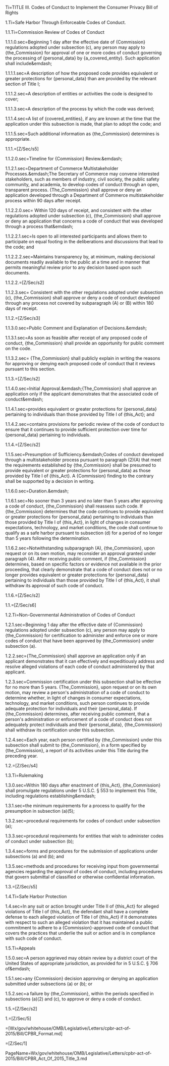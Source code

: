 Ti=TITLE III. Codes of Conduct to Implement the Consumer Privacy Bill of Rights

1.Ti=Safe Harbor Through Enforceable Codes of Conduct.

1.1.Ti=Commission Review of Codes of Conduct

1.1.1.0.sec=Beginning 1 day after the effective date of {Commission} regulations adopted under subsection (c), any person may apply to {the_Commission} for approval of one or more codes of conduct governing the processing of {personal_data} by {a_covered_entity}. Such application shall include&emdash;

1.1.1.1.sec=A description of how the proposed code provides equivalent or greater protections for {personal_data} than are provided by the relevant section of Title I;

1.1.1.2.sec=A description of entities or activities the code is designed to cover;

1.1.1.3.sec=A description of the process by which the code was derived;

1.1.1.4.sec=A list of {covered_entities}, if any are known at the time that the application under this subsection is made, that plan to adopt the code; and

1.1.1.5.sec=Such additional information as {the_Commission} determines is appropriate.

1.1.1.=[Z/Sec/s5]


1.1.2.0.sec=Timeline for {Commission} Review.&emdash;

1.1.2.1.sec=Department of Commerce Multistakeholder Processes.&emdash;The Secretary of Commerce may convene interested stakeholders, such as members of industry, civil society, the public safety community, and academia, to develop codes of conduct through an open, transparent process. {The_Commission} shall approve or deny an application developed through a Department of Commerce multistakeholder process within 90 days after receipt.

1.1.2.2.0.sec= Within 120 days of receipt, and consistent with the other regulations adopted under subsection (c), {the_Commission} shall approve or deny an application that concerns a code of conduct that was developed through a process that&emdash;

1.1.2.2.1.sec=Is open to all interested participants and allows them to participate on equal footing in the deliberations and discussions that lead to the code;
and

1.1.2.2.2.sec=Maintains transparency by, at minimum, making decisional documents readily available to the public at a time and in manner that permits meaningful review prior to any decision based upon such documents.

1.1.2.2.=[Z/Sec/s2]


1.1.2.3.sec= Consistent with the other regulations adopted under subsection (c), {the_Commission} shall approve or deny a code of conduct developed through any process not covered by subparagraph (A) or (B) within 180 days of receipt.

1.1.2.=[Z/Sec/s3]


1.1.3.0.sec=Public Comment and Explanation of Decisions.&emdash;

1.1.3.1.sec=As soon as feasible after receipt of any proposed code of conduct, {the_Commission} shall provide an opportunity for public comment on the code.

1.1.3.2.sec= {The_Commission} shall publicly explain in writing the reasons for approving or denying each proposed code of conduct that it reviews pursuant to this section.

1.1.3.=[Z/Sec/s2]

1.1.4.0.sec=Initial Approval.&emdash;{The_Commission} shall approve an application only if the applicant demonstrates that the associated code of conduct&emdash;

1.1.4.1.sec=provides equivalent or greater protections for {personal_data} pertaining to individuals than those provided by Title I of {this_Act}; and

1.1.4.2.sec=contains provisions for periodic review of the code of conduct to ensure that it continues to provide sufficient protection over time for {personal_data} pertaining to individuals.

1.1.4.=[Z/Sec/s2]

1.1.5.sec=Presumption of Sufficiency.&emdash;Codes of conduct developed through a multistakeholder process pursuant to paragraph (2)(A) that meet the requirements established by {the_Commission} shall be presumed to provide equivalent or greater protections for {personal_data} as those provided by Title I of {this_Act}. A {Commission} finding to the contrary shall be supported by a decision in writing.

1.1.6.0.sec=Duration.&emdash;

1.1.6.1.sec=No sooner than 3 years and no later than 5 years after approving a code of conduct, {the_Commission} shall reassess such code. If {the_Commission} determines that the code continues to provide equivalent or greater protections for {personal_data} pertaining to individuals than those provided by Title I of {this_Act}, in light of changes in consumer expectations, technology, and market conditions, the code shall continue to qualify as a safe harbor pursuant to subsection (d) for a period of no longer than 5 years following the determination.

1.1.6.2.sec=Notwithstanding subparagraph (A), {the_Commission}, upon request or on its own motion, may reconsider an approval granted under paragraph (4). After receiving public comment, if {the_Commission} determines, based on specific factors or evidence not available in the prior proceeding, that clearly demonstrate that a code of conduct does not or no longer provides equivalent or greater protections for {personal_data} pertaining to individuals  than those provided by Title I of {this_Act}, it shall withdraw its approval of such code of conduct.

1.1.6.=[Z/Sec/s2]

1.1.=[Z/Sec/s6]

1.2.Ti=Non-Governmental Administration of Codes of Conduct

1.2.1.sec=Beginning 1 day after the effective date of {Commission} regulations adopted under subsection (c), any person may apply to {the_Commission} for certification to administer and enforce one or more codes of conduct that have been approved by {the_Commission} under subsection (a).

1.2.2.sec={The_Commission} shall approve an application only if an applicant demonstrates that it can effectively and expeditiously address and resolve alleged violations of each code of conduct administered by that applicant.

1.2.3.sec=Commission certification under this subsection shall be effective for no more than 5 years. {The_Commission}, upon request or on its own motion, may review a person's administration of a code of conduct to determine whether, in light of changes in consumer expectations, technology, and market conditions, such person continues to provide adequate protection for individuals and their {personal_data}. If {the_Commission} determines, after receiving public comment, that a person's administration or enforcement of a code of conduct does not adequately protect individuals and their {personal_data}, {the_Commission} shall withdraw its certification under this subsection.

1.2.4.sec=Each year, each person certified by {the_Commission} under this subsection shall submit to {the_Commission}, in a form specified by {the_Commission}, a report of its activities under this Title during the preceding year.

1.2.=[Z/Sec/s4]

1.3.Ti=Rulemaking

1.3.0.sec=Within 180 days after enactment of {this_Act}, {the_Commission} shall promulgate regulations under 5 U.S.C. &sect; 553 to implement this Title, including regulations establishing&emdash;

1.3.1.sec=the minimum requirements for a process to qualify for the presumption in subsection (a)(5);

1.3.2.sec=procedural requirements for codes of conduct under subsection (a);

1.3.3.sec=procedural requirements for entities that wish to administer codes of conduct under subsection (b);

1.3.4.sec=forms and procedures for the submission of applications under subsections (a) and (b); and

1.3.5.sec=methods and procedures for receiving input from governmental agencies regarding the approval of codes of conduct, including procedures that govern submittal of classified or otherwise confidential information.

1.3.=[Z/Sec/s5]

1.4.Ti=Safe Harbor Protection

1.4.sec=In any suit or action brought under Title II of {this_Act} for alleged violations of Title I of {this_Act}, the defendant shall have a complete defense to each alleged violation of Title I of {this_Act} if it demonstrates with respect to such an alleged violation that it has maintained a public commitment to adhere to a {Commission}-approved code of conduct that covers the practices that underlie the suit or action and is in compliance with such code of conduct.

1.5.Ti=Appeals

1.5.0.sec=A person aggrieved may obtain review by a district court of the United States of appropriate jurisdiction, as provided for in 5 U.S.C. &sect; 706 of&emdash;

1.5.1.sec=any {Commission} decision approving or denying an application submitted under subsections (a) or (b); or

1.5.2.sec=a failure by {the_Commission}, within the periods specified in subsections (a)(2) and (c), to approve or deny a code of conduct.

1.5.=[Z/Sec/s2]

1.=[Z/Sec/5]

=[Wx/gov/whitehouse/OMB/Legislative/Letters/cpbr-act-of-2015/Bill/CPBR_Format.md]

=[Z/Sec/1]

PageName=Wx/gov/whitehouse/OMB/Legislative/Letters/cpbr-act-of-2015/Bill/CPBR_Act_Of_2015_Title_3.md
